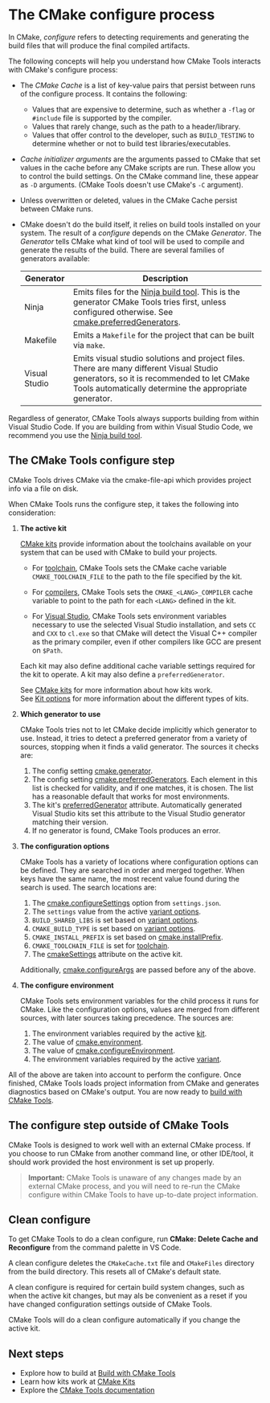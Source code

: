 # The CMake configure process

In CMake, _configure_ refers to detecting requirements and generating the build files that will produce the final compiled artifacts.

The following concepts will help you understand how CMake Tools interacts with CMake's configure process:

* The _CMake Cache_ is a list of key-value pairs that persist between runs of the configure process. It contains the following:

    * Values that are expensive to determine, such as whether a `-flag` or `#include` file is supported by the compiler.
    * Values that rarely change, such as the path to a header/library.
    * Values that offer control to the developer, such as `BUILD_TESTING` to determine whether or not to build test libraries/executables.
* _Cache initializer arguments_ are the arguments passed to CMake that set values in the cache before any CMake scripts are run. These allow you to control the build settings. On the CMake command line, these appear as `-D` arguments. (CMake Tools doesn't use CMake's `-C` argument).
* Unless overwritten or deleted, values in the CMake Cache persist between CMake runs.
* CMake doesn't do the build itself, it relies on build tools installed on your system. The result of a _configure_ depends on the CMake _Generator_. The _Generator_ tells CMake what kind of tool will be used to compile and generate the results of the build. There are several families of generators available:

    |Generator |Description|
    |---------|---------|
    |Ninja | Emits files for the [Ninja build tool](https://ninja-build.org). This is the generator CMake Tools tries first, unless configured otherwise. See [cmake.preferredGenerators](cmake-settings.md#cmake-settings). |
    |Makefile |  Emits a `Makefile` for the project that can be built via `make`.|
    |Visual Studio     | Emits visual studio solutions and project files. There are many different Visual Studio generators, so it is recommended to let CMake Tools automatically determine the appropriate generator.|

Regardless of generator, CMake Tools always supports building from within Visual Studio Code. If you are building from within Visual Studio Code, we recommend you use the [Ninja build tool](https://ninja-build.org/).

## The CMake Tools configure step

CMake Tools drives CMake via the cmake-file-api which provides project info via a file on disk.

When CMake Tools runs the configure step, it takes the following into consideration:

1. **The active kit**

    [CMake kits](kits.md) provide information about the toolchains available on your system that can be used with CMake to build your projects.

    * For [toolchain](kits.md#specify-a-toolchain), CMake Tools sets the CMake cache variable `CMAKE_TOOLCHAIN_FILE` to the path to the file specified by the kit.

    * For [compilers](kits.md#specify-a-compiler), CMake Tools sets the `CMAKE_<LANG>_COMPILER` cache variable to point to the path for each `<LANG>` defined in the kit.

    * For [Visual Studio](kits.md#visual-studio), CMake Tools sets environment variables necessary to use the selected Visual Studio installation, and sets `CC` and `CXX` to `cl.exe` so that CMake will detect the Visual C++ compiler as the primary compiler, even if other compilers like GCC are present on `$Path`.

    Each kit may also define additional cache variable settings required for the kit to operate. A kit may also define a `preferredGenerator`.

    See [CMake kits](kits.md) for more information about how kits work.\
    See [Kit options](kits.md#kit-options) for more information about the different types of kits.

1. **Which generator to use**

    CMake Tools tries not to let CMake decide implicitly which generator to use. Instead, it tries to detect a preferred generator from a variety of sources, stopping when it finds a valid generator. The sources it checks are:

    1. The config setting [cmake.generator](cmake-settings.md#cmake-settings).
    1. The config setting [cmake.preferredGenerators](cmake-settings.md#cmake-settings). Each element in this list is checked for validity, and if one matches, it is chosen. The list has a reasonable default that works for most environments.
    1. The kit's [preferredGenerator](cmake-settings.md#cmake-settings) attribute. Automatically generated Visual Studio kits set this attribute to the Visual Studio generator matching their version.
    1. If no generator is found, CMake Tools produces an error.

1. **The configuration options**

    CMake Tools has a variety of locations where configuration options can be defined. They are searched in order and merged together. When keys have the same name, the most recent value found during the search is used. The search locations are:

    1. The [cmake.configureSettings](cmake-settings.md#cmake-settings) option from `settings.json`.
    2. The `settings` value from the active [variant options](variants.md#variants-options).
    3. `BUILD_SHARED_LIBS` is set based on [variant options](variants.md#variants-options).
    4. `CMAKE_BUILD_TYPE` is set based on [variant options](variants.md#variants-options).
    5. `CMAKE_INSTALL_PREFIX` is set based on [cmake.installPrefix](cmake-settings.md#cmake-settings).
    6. `CMAKE_TOOLCHAIN_FILE` is set for [toolchain](kits.md#specify-a-toolchain).
    7. The [cmakeSettings](kits.md#generic-options) attribute on the active kit.

    Additionally, [cmake.configureArgs](cmake-settings.md#cmake-settings) are passed before any of the above.

1. **The configure environment**

    CMake Tools sets environment variables for the child process it runs for CMake. Like the configuration options, values are merged from different sources, with later sources taking precedence. The sources are:

    1. The environment variables required by the active [kit](kits.md).
    2. The value of [cmake.environment](cmake-settings.md#cmake-settings).
    3. The value of [cmake.configureEnvironment](cmake-settings.md#cmake-settings).
    4. The environment variables required by the active [variant](variants.md).

All of the above are taken into account to perform the configure. Once finished, CMake Tools loads project information from CMake and generates diagnostics based on CMake's output. You are now ready to [build with CMake Tools](build.md).

## The configure step outside of CMake Tools

CMake Tools is designed to work well with an external CMake process. If you choose to run CMake from another command line, or other IDE/tool, it should work provided the host environment is set up properly.

> **Important:**
> CMake Tools is unaware of any changes made by an external CMake process, and you will need to re-run the CMake configure within CMake Tools to have up-to-date project information.

## Clean configure

To get CMake Tools to do a clean configure, run **CMake: Delete Cache and Reconfigure** from the command palette in VS Code.

A clean configure deletes the `CMakeCache.txt` file and `CMakeFiles` directory from the build directory. This resets all of CMake's default state.

A clean configure is required for certain build system changes, such as when the active kit changes, but may als be convenient as a reset if you have changed configuration settings outside of CMake Tools.

CMake Tools will do a clean configure automatically if you change the active kit.

## Next steps

- Explore how to build at [Build with CMake Tools](build.md)
- Learn how kits work at [CMake Kits](kits.md)
- Explore the [CMake Tools documentation](README.md)
